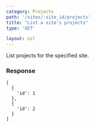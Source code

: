 ```yaml
---
category: Projects
path: '/sites/:site_id/projects'
title: "List a site's projects"
type: 'GET'

layout: nil
---
```


List projects for the specified site.

### Response

```
[
  {
    'id': 1
  },
  {
    'id': 2
  }
]
```
